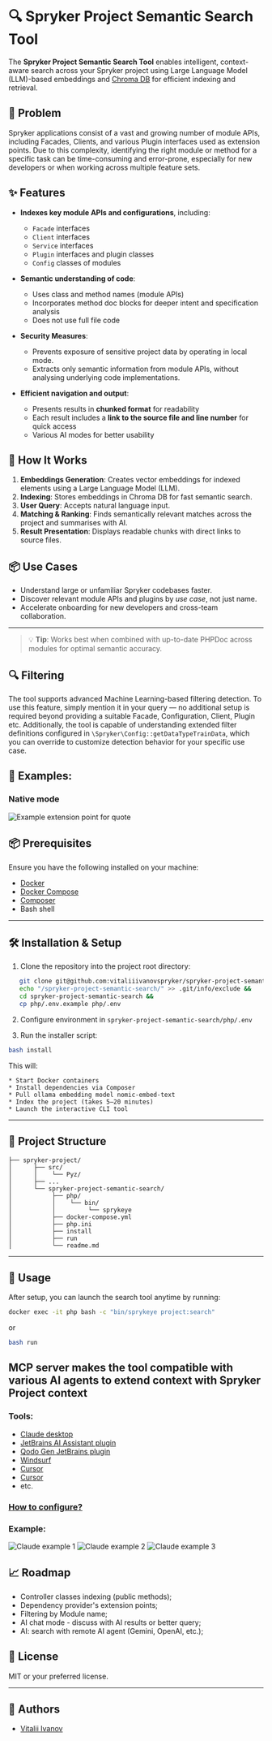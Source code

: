 # 🔍 Spryker Project Semantic Search Tool

The **Spryker Project Semantic Search Tool** enables intelligent, context-aware search across your Spryker project using Large Language Model (LLM)-based embeddings and [Chroma DB](https://www.trychroma.com/) for efficient indexing and retrieval.

## 🧩 Problem

Spryker applications consist of a vast and growing number of module APIs, including Facades, Clients, and various Plugin interfaces used as extension points.
Due to this complexity, identifying the right module or method for a specific task can be time-consuming and error-prone, especially for new developers or when working across multiple feature sets.

## ✨ Features

- **Indexes key module APIs and configurations**, including:
    - `Facade` interfaces
    - `Client` interfaces
    - `Service` interfaces
    - `Plugin` interfaces and plugin classes
    - `Config` classes of modules

- **Semantic understanding of code**:
    - Uses class and method names (module APIs)
    - Incorporates method doc blocks for deeper intent and specification analysis
    - Does not use full file code

- **Security Measures**:
    - Prevents exposure of sensitive project data by operating in local mode.
    - Extracts only semantic information from module APIs, without analysing underlying code implementations.

- **Efficient navigation and output**:
    - Presents results in **chunked format** for readability
    - Each result includes a **link to the source file and line number** for quick access
    - Various AI modes for better usability

## 🧠 How It Works

1. **Embeddings Generation**: Creates vector embeddings for indexed elements using a Large Language Model (LLM).
2. **Indexing**: Stores embeddings in Chroma DB for fast semantic search.
3. **User Query**: Accepts natural language input.
4. **Matching & Ranking**: Finds semantically relevant matches across the project and summarises with AI.
5. **Result Presentation**: Displays readable chunks with direct links to source files.

## 📦 Use Cases

- Understand large or unfamiliar Spryker codebases faster.
- Discover relevant module APIs and plugins by *use case*, not just name.
- Accelerate onboarding for new developers and cross-team collaboration.

---
> 💡 **Tip**: Works best when combined with up-to-date PHPDoc across modules for optimal semantic accuracy.

## 🔍 Filtering

The tool supports advanced Machine Learning-based filtering detection.
To use this feature, simply mention it in your query — no additional setup is required beyond providing a suitable Facade, Configuration, Client, Plugin etc.
Additionally, the tool is capable of understanding extended filter definitions configured in `\Spryker\Config::getDataTypeTrainData`,
which you can override to customize detection behavior for your specific use case.

## 🧪 Examples:

### Native mode

![Example extension point for quote](docs/images/native-example.png)

## 📦 Prerequisites

Ensure you have the following installed on your machine:

- [Docker](https://www.docker.com/)
- [Docker Compose](https://docs.docker.com/compose/)
- [Composer](https://getcomposer.org/)
- Bash shell

---

## 🛠 Installation & Setup

1. Clone the repository into the project root directory:
```bash
   git clone git@github.com:vitaliiivanovspryker/spryker-project-semantic-search.git &&
   echo "/spryker-project-semantic-search/" >> .git/info/exclude &&
   cd spryker-project-semantic-search &&
   cp php/.env.example php/.env
````
2. Configure environment in `spryker-project-semantic-search/php/.env`

3. Run the installer script:

```bash
bash install
```

   This will:

    * Start Docker containers
    * Install dependencies via Composer
    * Pull ollama embedding model nomic-embed-text
    * Index the project (takes 5–20 minutes)
    * Launch the interactive CLI tool

---

## 📂 Project Structure

```
├── spryker-project/
│      ├── src/
│      │    └── Pyz/
│      ├── ...
│      └── spryker-project-semantic-search/
│           ├── php/
│           │    └── bin/
│           │         └── sprykeye
│           ├── docker-compose.yml
│           ├── php.ini
│           ├── install
│           ├── run
│           └── readme.md
```

---

## 🧪 Usage

After setup, you can launch the search tool anytime by running:

```bash
docker exec -it php bash -c "bin/sprykeye project:search"
```
or
```bash
bash run
```

## MCP server makes the tool compatible with various AI agents to extend context with Spryker Project context

### Tools:
 - [Claude desktop](https://claude.ai/download)
 - [JetBrains AI Assistant plugin](https://plugins.jetbrains.com/plugin/22282-jetbrains-ai-assistant)
 - [Qodo Gen JetBrains plugin](https://plugins.jetbrains.com/plugin/21206-qodo-gen)
 - [Windsurf](https://docs.windsurf.com/windsurf/mcp)
 - [Cursor](https://docs.cursor.com/context/model-context-protocol)
 - [Cursor](https://docs.cursor.com/context/model-context-protocol)
 - etc.

### [How to configure?](mcp/readme.md)

### Example:
![Claude example 1](docs/images/claude-1.png)
![Claude example 2](docs/images/claude-2.png)
![Claude example 3](docs/images/claude-3.png)

## 📈 Roadmap

- Controller classes indexing (public methods);
- Dependency provider's extension points;
- Filtering by Module name;
- AI chat mode - discuss with AI results or better query;
- AI: search with remote AI agent (Gemini, OpenAI, etc.);

## 📄 License

MIT or your preferred license.

---

## 👥 Authors

* [Vitalii Ivanov](https://www.linkedin.com/in/vitalii-ivanov-306b261a3/)


